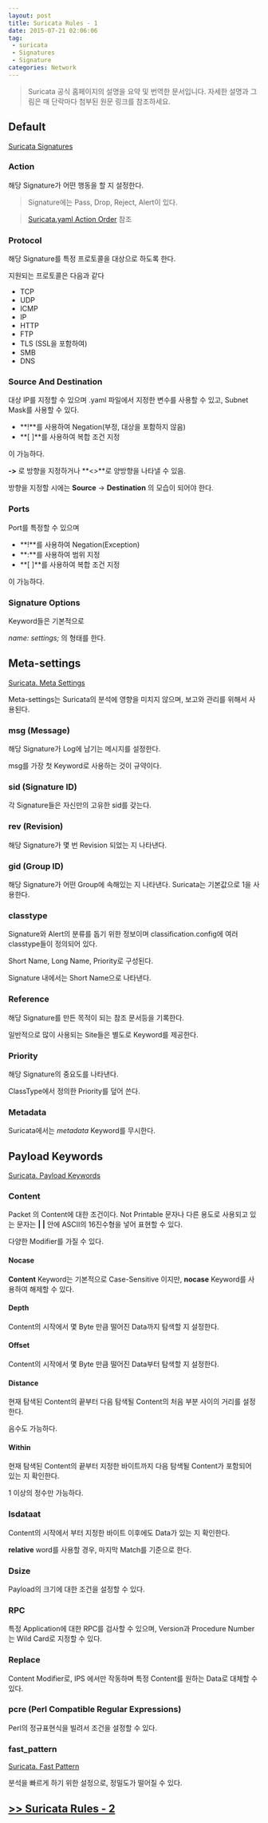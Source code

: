```yaml
---
layout: post
title: Suricata Rules - 1
date: 2015-07-21 02:06:06
tag:
 - suricata
 - Signatures
 - Signature
categories: Network
---
```


> Suricata 공식 홈페이지의 설명을 요약 및 번역한 문서입니다. 자세한 설명과 그림은 매 단락마다 첨부된 원문 링크를 참조하세요.

## Default ##

[Suricata Signatures](https://redmine.openinfosecfoundation.org/projects/suricata/wiki/Suricata_Signatures)

### Action ###

해당 Signature가 어떤 행동을 할 지 설정한다.

> Signature에는 Pass, Drop, Reject, Alert이 있다.

> [Suricata.yaml Action Order](https://redmine.openinfosecfoundation.org/projects/suricata/wiki/Suricatayaml#Action-order) 참조

### Protocol ###

해당 Signature를 특정 프로토콜을 대상으로 하도록 한다.

지원되는 프로토콜은 다음과 같다

 - TCP
 - UDP
 - ICMP
 - IP
 - HTTP
 - FTP
 - TLS (SSL을 포함하여)
 - SMB
 - DNS



### Source And Destination ###

대상 IP를 지정할 수 있으며 .yaml 파일에서 지정한 변수를 사용할 수 있고, Subnet Mask를 사용할 수 있다.

 - **!**를 사용하여 Negation(부정, 대상을 포함하지 않음)
 - **[ ]**를 사용하여 복합 조건 지정

이 가능하다. 

**->** 로 방향을 지정하거나 **<>**로 양방향을 나타낼 수 있음.

방향을 지정할 시에는 **Source** -> **Destination** 의 모습이 되어야 한다.

### Ports ###

Port를 특정할 수 있으며 

 - **!**를 사용하여 Negation(Exception)
 - **:**를 사용하여 범위 지정
 - **[ ]**를 사용하여 복합 조건 지정

이 가능하다.

### Signature Options ###

Keyword들은 기본적으로

*name: settings;* 의 형태를 한다.

## Meta-settings ##

[Suricata. Meta Settings](https://redmine.openinfosecfoundation.org/projects/suricata/wiki/Meta-settings)

Meta-settings는 Suricata의 분석에 영향을 미치지 않으며, 보고와 관리를 위해서 사용된다.

### msg (Message) ###

해당 Signature가 Log에 남기는 메시지를 설정한다.

msg를 가장 첫 Keyword로 사용하는 것이 규약이다.

### sid (Signature ID) ###

각 Signature들은 자신만의 고유한 sid를 갖는다.

### rev (Revision) ###

해당 Signature가 몇 번 Revision 되었는 지 나타낸다.

### gid (Group ID) ###

해당 Signature가 어떤 Group에 속해있는 지 나타낸다. Suricata는 기본값으로 1을 사용한다.

### classtype ###

Signature와 Alert의 분류를 돕기 위한 정보이며 classification.config에 여러 classtype들이 정의되어 있다.

Short Name, Long Name, Priority로 구성된다.

Signature 내에서는 Short Name으로 나타낸다.

### Reference ###

해당 Signature를 만든 목적이 되는 참조 문서등을 기록한다.

일반적으로 많이 사용되는 Site들은 별도로 Keyword를 제공한다.

### Priority ###

해당 Signature의 중요도를 나타낸다.

ClassType에서 정의한 Priority를 덮어 쓴다.

### Metadata ###

Suricata에서는 *metadata* Keyword를 무시한다.

## Payload Keywords ##

[Suricata. Payload Keywords](https://redmine.openinfosecfoundation.org/projects/suricata/wiki/Payload_keywords)

### Content ###

Packet 의 Content에 대한 조건이다. Not Printable 문자나 다른 용도로 사용되고 있는 문자는 **|** **|** 안에 ASCII의 16진수형을 넣어 표현할 수 있다.

다양한 Modifier를 가질 수 있다.

#### Nocase ####
**Content** Keyword는 기본적으로 Case-Sensitive 이지만, **nocase** Keyword를 사용하여 해제할 수 있다.

#### Depth ####

Content의 시작에서 몇 Byte 만큼 떨어진 Data까지 탐색할 지 설정한다.

#### Offset ####

Content의 시작에서 몇 Byte 만큼 떨어진 Data부터 탐색할 지 설정한다.

#### Distance ####

현재 탐색된 Content의 끝부터 다음 탐색될 Content의 처음 부분 사이의 거리를 설정한다.

음수도 가능하다.

#### Within ####

현재 탐색된 Content의 끝부터 지정한 바이트까지 다음 탐색될 Content가 포함되어 있는 지 확인한다.

1 이상의 정수만 가능하다.

### Isdataat ###

Content의 시작에서 부터 지정한 바이트 이후에도 Data가 있는 지 확인한다.

**relative** word를 사용할 경우, 마지막 Match를 기준으로 한다.

### Dsize ###

Payload의 크기에 대한 조건을 설정할 수 있다.

### RPC ###

특정 Application에 대한 RPC를 검사할 수 있으며, Version과 Procedure Number는 Wild Card로 지정할 수 있다.

### Replace ###

Content Modifier로, IPS 에서만 작동하며 특정 Content를 원하는 Data로 대체할 수 있다.

### pcre (Perl Compatible Regular Expressions) ###

Perl의 정규표현식을 빌려서 조건을 설정할 수 있다.

### fast_pattern ###

[Suricata. Fast Pattern](https://redmine.openinfosecfoundation.org/projects/suricata/wiki/Fast_pattern)

분석을 빠르게 하기 위한 설정으로, 정밀도가 떨어질 수 있다.


## **[>> Suricata Rules - 2](http://dal4segno.github.io/network/2015/07/22/suricata-rules-2.html)** ##

